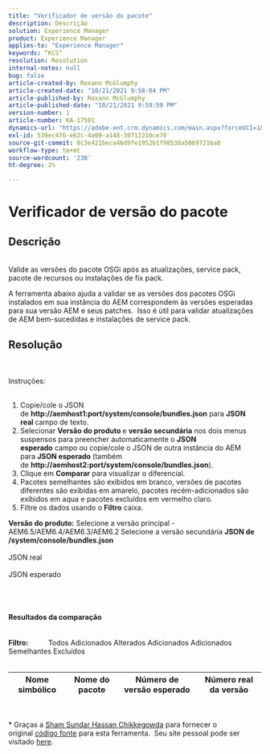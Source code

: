 ```yaml
---
title: "Verificador de versão do pacote"
description: Descrição
solution: Experience Manager
product: Experience Manager
applies-to: "Experience Manager"
keywords: “KCS”
resolution: Resolution
internal-notes: null
bug: false
article-created-by: Roxann McGlumphy
article-created-date: "10/21/2021 9:58:04 PM"
article-published-by: Roxann McGlumphy
article-published-date: "10/21/2021 9:59:59 PM"
version-number: 1
article-number: KA-17501
dynamics-url: "https://adobe-ent.crm.dynamics.com/main.aspx?forceUCI=1&pagetype=entityrecord&etn=knowledgearticle&id=101541f5-b932-ec11-b6e5-000d3a5ba97a"
exl-id: 539ec476-e62c-4a09-a148-30712210ce70
source-git-commit: 0c3e421beca46d9fe1952b1f98538a50697216a0
workflow-type: tm+mt
source-wordcount: '238'
ht-degree: 2%

---
```


# Verificador de versão do pacote

## Descrição

<br>Valide as versões do pacote OSGi após as atualizações, service pack, pacote de recursos ou instalações de fix pack.<br>

A ferramenta abaixo ajuda a validar se as versões dos pacotes OSGi instalados em sua instância do AEM correspondem às versões esperadas para sua versão AEM e seus patches.  Isso é útil para validar atualizações de AEM bem-sucedidas e instalações de service pack.<br>

## Resolução

<br><br>Instruções:<br><br>
1. Copie/cole o JSON de <b>http://aemhost1:port/system/console/bundles.json</b> para <b>JSON real </b>campo de texto.
2. Selecionar <b>Versão do produto </b>e <b>versão secundária</b> nos dois menus suspensos para preencher automaticamente o <b>JSON esperado</b> campo<b> </b>ou copie/cole o JSON de outra instância do AEM para <b>JSON esperado </b>(também de <b>http://aemhost2:port/system/console/bundles.json</b>).
3. Clique em <b>Comparar</b> para visualizar o diferencial.
4. Pacotes semelhantes são exibidos em branco, versões de pacotes diferentes são exibidas em amarelo, pacotes recém-adicionados são exibidos em aqua e pacotes excluídos em vermelho claro.
5. Filtre os dados usando o <b>Filtro</b> caixa.

<b>Versão do produto:</b>
Selecione a versão principal - AEM6.5/AEM6.4/AEM6.3/AEM6.2 Selecione a versão secundária
<b>JSON de /system/console/bundles.json</b><br><br>JSON real <br><br>JSON esperado <br>
<br> <br><br><br><b>Resultados da comparação</b><br><br> <br><b>Filtro:</b>          Todos Adicionados Alterados Adicionados Adicionados Semelhantes Excluídos     <br><br>

| Nome simbólico | Nome do pacote | Número de versão esperado | Número real da versão |
| --- | --- | --- | --- |

<br>




\* Graças a [Sham Sundar Hassan Chikkegowda](https://www.linkedin.com/in/sham-sundar-hassan-chikkegowda-6b03a517) para fornecer o original [código fonte](https://github.com/Schikkeg/schikkeg.github.io/blob/master/tools/coi.html) para esta ferramenta.  Seu site pessoal pode ser visitado [here](http://www.aemstuff.com/).
